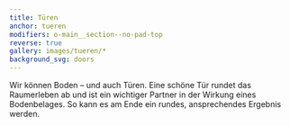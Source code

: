 ```yaml
---
title: Türen
anchor: tueren
modifiers: o-main__section--no-pad-top
reverse: true
gallery: images/tueren/*
background_svg: doors
---
```

<span class="c-headline c-headline--text-sizing c-headline--inline">Wir können Boden – und auch Türen.</span> Eine schöne Tür rundet das Raumerleben ab und ist ein wichtiger Partner in der Wirkung eines Bodenbelages. So kann es am Ende ein rundes, ansprechendes Ergebnis werden.
